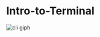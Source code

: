 # Intro-to-Terminal

![cli giph](https://github.com/SoulPeriod/Intro-to-Terminal/blob/main/assests/cli.gif)
